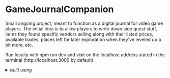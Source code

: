 # GameJournalCompanion
Small ongoing project, meant to function as a digital journal for video game players. The initial idea is to allow players to write down side quest stuff, items they found specific vendors selling along with their listed prices, available trades, places left for later exploration when they've leveled up a bit more, etc.

Run locally with npm run dev and visit on the localhost address stated in the terminal (http://localhost:3000 by default)

<details>
  <summary><em>built using</em></summary>
  <ul>
    <li>Next.js as the overarching React framework</li>
    <li>JavaScript / TypeScript for the backend logic </li>
    <li>React as the frontend framework</li>
    <li>Tailwind for styling</li>
    <li>ESLint to enforce certain approaches and styles both for performance and consistency, as well as help catch bugs early</li>
    <li>AppRouter to handle routing and page navigation. It also makes it easier to mix server and client components</li>
    <li>Turbopack as the bundler that is build by Vercel, the creators of NextJS to eventually replace the currently most widely used bundler, Webpack</li>
    <li>Mongoose for handling the connection to MongoDB</li>
  </ul>
</details>
